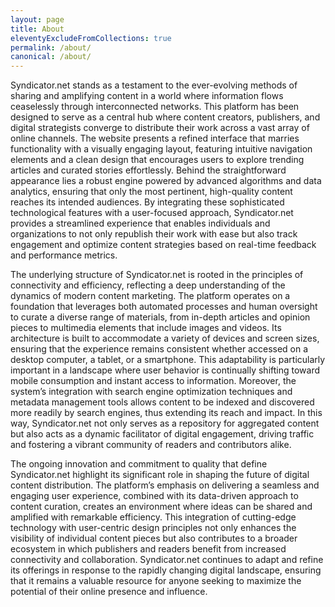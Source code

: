 ```yaml
---
layout: page
title: About
eleventyExcludeFromCollections: true
permalink: /about/
canonical: /about/
---
```


Syndicator.net stands as a testament to the ever-evolving methods of sharing and amplifying content in a world where information flows ceaselessly through interconnected networks. This platform has been designed to serve as a central hub where content creators, publishers, and digital strategists converge to distribute their work across a vast array of online channels. The website presents a refined interface that marries functionality with a visually engaging layout, featuring intuitive navigation elements and a clean design that encourages users to explore trending articles and curated stories effortlessly. Behind the straightforward appearance lies a robust engine powered by advanced algorithms and data analytics, ensuring that only the most pertinent, high-quality content reaches its intended audiences. By integrating these sophisticated technological features with a user-focused approach, Syndicator.net provides a streamlined experience that enables individuals and organizations to not only republish their work with ease but also track engagement and optimize content strategies based on real-time feedback and performance metrics.

The underlying structure of Syndicator.net is rooted in the principles of connectivity and efficiency, reflecting a deep understanding of the dynamics of modern content marketing. The platform operates on a foundation that leverages both automated processes and human oversight to curate a diverse range of materials, from in-depth articles and opinion pieces to multimedia elements that include images and videos. Its architecture is built to accommodate a variety of devices and screen sizes, ensuring that the experience remains consistent whether accessed on a desktop computer, a tablet, or a smartphone. This adaptability is particularly important in a landscape where user behavior is continually shifting toward mobile consumption and instant access to information. Moreover, the system’s integration with search engine optimization techniques and metadata management tools allows content to be indexed and discovered more readily by search engines, thus extending its reach and impact. In this way, Syndicator.net not only serves as a repository for aggregated content but also acts as a dynamic facilitator of digital engagement, driving traffic and fostering a vibrant community of readers and contributors alike.

The ongoing innovation and commitment to quality that define Syndicator.net highlight its significant role in shaping the future of digital content distribution. The platform’s emphasis on delivering a seamless and engaging user experience, combined with its data-driven approach to content curation, creates an environment where ideas can be shared and amplified with remarkable efficiency. This integration of cutting-edge technology with user-centric design principles not only enhances the visibility of individual content pieces but also contributes to a broader ecosystem in which publishers and readers benefit from increased connectivity and collaboration. Syndicator.net continues to adapt and refine its offerings in response to the rapidly changing digital landscape, ensuring that it remains a valuable resource for anyone seeking to maximize the potential of their online presence and influence.


